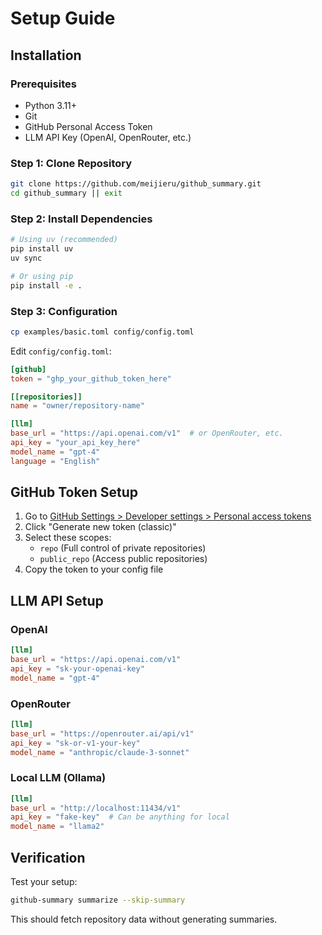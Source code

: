 # Setup Guide

## Installation

### Prerequisites

- Python 3.11+
- Git
- GitHub Personal Access Token
- LLM API Key (OpenAI, OpenRouter, etc.)

### Step 1: Clone Repository

```bash
git clone https://github.com/meijieru/github_summary.git
cd github_summary || exit
```

### Step 2: Install Dependencies

```bash
# Using uv (recommended)
pip install uv
uv sync

# Or using pip
pip install -e .
```

### Step 3: Configuration

```bash
cp examples/basic.toml config/config.toml
```

Edit `config/config.toml`:

```toml
[github]
token = "ghp_your_github_token_here"

[[repositories]]
name = "owner/repository-name"

[llm]
base_url = "https://api.openai.com/v1"  # or OpenRouter, etc.
api_key = "your_api_key_here"
model_name = "gpt-4"
language = "English"
```

## GitHub Token Setup

1. Go to [GitHub Settings > Developer settings > Personal access tokens](https://github.com/settings/tokens)
2. Click "Generate new token (classic)"
3. Select these scopes:
   - `repo` (Full control of private repositories)
   - `public_repo` (Access public repositories)
4. Copy the token to your config file

## LLM API Setup

### OpenAI

```toml
[llm]
base_url = "https://api.openai.com/v1"
api_key = "sk-your-openai-key"
model_name = "gpt-4"
```

### OpenRouter

```toml
[llm]
base_url = "https://openrouter.ai/api/v1"
api_key = "sk-or-v1-your-key"
model_name = "anthropic/claude-3-sonnet"
```

### Local LLM (Ollama)

```toml
[llm]
base_url = "http://localhost:11434/v1"
api_key = "fake-key"  # Can be anything for local
model_name = "llama2"
```

## Verification

Test your setup:

```bash
github-summary summarize --skip-summary
```

This should fetch repository data without generating summaries.
